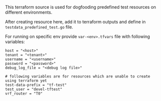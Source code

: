 This terraform source is used for dogfooding predefined test resources on different environments.

After creating resource here, add it to terraform outputs and define in `testdata_predefined_test.go` file.
 
For running on specific env provide `var-<env>.tfvars` file with following variables:
```
host = "<host>"
tenant = "<tenant>"
username = "<username>"
password = "<password>"
debug_log_file = "<debug log file>"

# following variables are for resources which are unable to create using terraform yet
test-data-prefix = "tf-test"
test_user = "devel-tftest"
vrf_router = "T0"
```